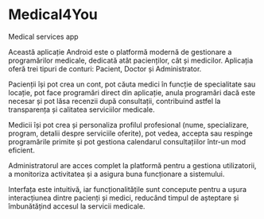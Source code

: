 # Medical4You
Medical services app

Această aplicație Android este o platformă modernă de gestionare a programărilor medicale, dedicată atât pacienților, cât și medicilor. Aplicația oferă trei tipuri de conturi: Pacient, Doctor și Administrator.

Pacienții își pot crea un cont, pot căuta medici în funcție de specialitate sau locație, pot face programări direct din aplicație, anula programări dacă este necesar și pot lăsa recenzii după consultații, contribuind astfel la transparența și calitatea serviciilor medicale.

Medicii își pot crea și personaliza profilul profesional (nume, specializare, program, detalii despre serviciile oferite), pot vedea, accepta sau respinge programările primite și pot gestiona calendarul consultațiilor într-un mod eficient.

Administratorul are acces complet la platformă pentru a gestiona utilizatorii, a monitoriza activitatea și a asigura buna funcționare a sistemului.

Interfața este intuitivă, iar funcționalitățile sunt concepute pentru a ușura interacțiunea dintre pacienți și medici, reducând timpul de așteptare și îmbunătățind accesul la servicii medicale.
